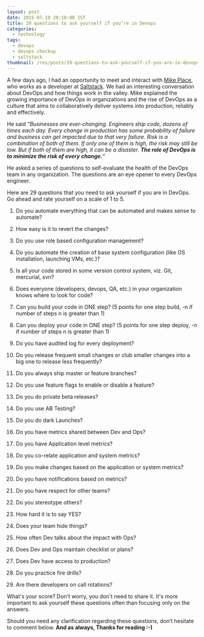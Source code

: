 ```yaml
---
layout: post
date: 2015-07-10 20:10:00 IST
title: 29 questions to ask yourself if you’re in Devops
categories:
  - technology
tags:
  - devops
  - devops checkup
  - saltstack
thumbnail: /res/posts/29-questions-to-ask-yourself-if-you-are-in-devops/thumbnail.jpg
---
```


A few days ago, I had an opportunity to meet and interact with [Mike Place](https://github.com/cachedout), who works as a developer at [Saltstack](http://saltstack.com/). We had an interesting conversation about DevOps and how things work in the valley. Mike explained the growing importance of DevOps in organizations and the rise of DevOps as a culture that aims to collaboratively deliver systems into production, reliably and effectively.

He said *“Businesses are ever-changing. Engineers ship code, dozens of times each day. Every change in production has some probability of failure and business can get impacted due to that very failure. Risk is a combination of both of them. If only one of them is high, the risk may still be low. But if both of them are high, it can be a disaster. **The role of DevOps is to minimize the risk of every change.**”*

He asked a series of questions to self-evaluate the health of the DevOps team in any organization. The questions are an eye opener to every DevOps engineer.

Here are 29 questions that you need to ask yourself if you are in DevOps. Go ahead and rate yourself on a scale of 1 to 5.

1. Do you automate everything that can be automated and makes sense to automate?

2. How easy is it to revert the changes?

3. Do you use role based configuration management?

4. Do you automate the creation of base system configuration (like OS installation, launching VMs, etc.)?

5. Is all your code stored in some version control system, viz. Git, mercurial, svn?

6. Does everyone (developers, devops, QA, etc.) in your organization knows where to look for code?

7. Can you build your code in ONE step? (5 points for one step build, -n if number of steps n is greater than 1)

8. Can you deploy your code in ONE step? (5 points for one step deploy, -n if number of steps n is greater than 1)

9. Do you have audited log for every deployment?

10. Do you release frequent small changes or club smaller changes into a big one to release less frequently?

11. Do you always ship master or feature branches?

12. Do you use feature flags to enable or disable a feature?

13. Do you do private beta releases?

14. Do you use AB Testing?

15. Do you do dark Launches?

16. Do you have metrics shared between Dev and Ops?

17. Do you have Application level metrics?

18. Do you co-relate application and system metrics?

19. Do you make changes based on the application or system metrics?

20. Do you have notifications based on metrics?

21. Do you have respect for other teams?

22. Do you stereotype others?

23. How hard it is to say YES?

24. Does your team hide things?

25. How often Dev talks about the impact with Ops?

26. Does Dev and Ops maintain checklist or plans?

27. Does Dev have access to production?

28. Do you practice fire drills?

29. Are there developers on call rotations?

What's your score? Don't worry, you don't need to share it. It's more important to ask yourself these questions often than focusing only on the answers.

Should you need any clarification regarding these questions, don’t hesitate to comment below. **And as always, Thanks for reading :-)**
